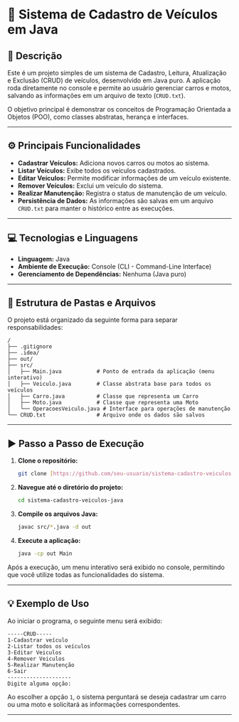 # 🚗 Sistema de Cadastro de Veículos em Java

## 📝 Descrição

Este é um projeto simples de um sistema de Cadastro, Leitura, Atualização e Exclusão (CRUD) de veículos, desenvolvido em Java puro. A aplicação roda diretamente no console e permite ao usuário gerenciar carros e motos, salvando as informações em um arquivo de texto (`CRUD.txt`).

O objetivo principal é demonstrar os conceitos de Programação Orientada a Objetos (POO), como classes abstratas, herança e interfaces.

---

## ⚙️ Principais Funcionalidades

-   **Cadastrar Veículos:** Adiciona novos carros ou motos ao sistema.
-   **Listar Veículos:** Exibe todos os veículos cadastrados.
-   **Editar Veículos:** Permite modificar informações de um veículo existente.
-   **Remover Veículos:** Exclui um veículo do sistema.
-   **Realizar Manutenção:** Registra o status de manutenção de um veículo.
-   **Persistência de Dados:** As informações são salvas em um arquivo `CRUD.txt` para manter o histórico entre as execuções.

---

## 💻 Tecnologias e Linguagens

-   **Linguagem:** Java
-   **Ambiente de Execução:** Console (CLI - Command-Line Interface)
-   **Gerenciamento de Dependências:** Nenhuma (Java puro)

---

## 📁 Estrutura de Pastas e Arquivos

O projeto está organizado da seguinte forma para separar responsabilidades:

```
/
├── .gitignore
├── .idea/
├── out/
├── src/
│   ├── Main.java           # Ponto de entrada da aplicação (menu interativo)
│   ├── Veiculo.java        # Classe abstrata base para todos os veículos
│   ├── Carro.java          # Classe que representa um Carro
│   ├── Moto.java           # Classe que representa uma Moto
│   └── OperacoesVeiculo.java # Interface para operações de manutenção
└── CRUD.txt                # Arquivo onde os dados são salvos
```

---

## ▶️ Passo a Passo de Execução

1.  **Clone o repositório:**
    ```bash
    git clone [https://github.com/seu-usuario/sistema-cadastro-veiculos-java.git](https://github.com/seu-usuario/sistema-cadastro-veiculos-java.git)
    ```

2.  **Navegue até o diretório do projeto:**
    ```bash
    cd sistema-cadastro-veiculos-java
    ```

3.  **Compile os arquivos Java:**
    ```bash
    javac src/*.java -d out
    ```

4.  **Execute a aplicação:**
    ```bash
    java -cp out Main
    ```

Após a execução, um menu interativo será exibido no console, permitindo que você utilize todas as funcionalidades do sistema.

---

## 💡 Exemplo de Uso

Ao iniciar o programa, o seguinte menu será exibido:

```
-----CRUD-----
1-Cadastrar veículo
2-Listar todos os veículos
3-Editar Veiculos
4-Remover Veiculos
5-Realizar Manutenção
6-Sair
--------------------
Digite alguma opção:
```

Ao escolher a opção `1`, o sistema perguntará se deseja cadastrar um carro ou uma moto e solicitará as informações correspondentes.

---
